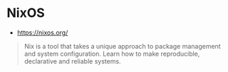 # NixOS

* <https://nixos.org/>

> Nix is a tool that takes a unique approach to package management and system configuration. Learn how to make reproducible, declarative and reliable systems.